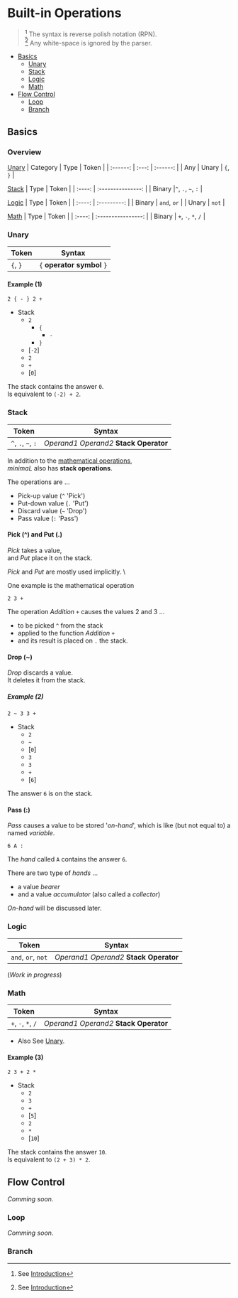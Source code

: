 # Built-in Operations

> [^1] The syntax is reverse polish notation (RPN). \
> [^2] Any white-space is ignored by the parser.

- [Basics](#basics)
  - [Unary](#unary)
  - [Stack](#stack)
  - [Logic](#logic)
  - [Math](#math)
- [Flow Control](#flow-control)
  - [Loop](#loop)
  - [Branch](#branch)

## Basics

### Overview

[Unary](#unary)
| Category | Type  | Token    |
| :------: | :---: | :------: |
| Any      | Unary | `{`, `}` |

[Stack](#stack)
| Type   | Token             |
| :----: | :---------------: |
| Binary |`^`, `.`, `~`, `:` |

[Logic](#logic)
| Type   | Token       |
| :----: | :---------: |
| Binary | `and`, `or` |
| Unary  | `not`       |

[Math](#math)
| Type   | Token              |
| :----: | :----------------: |
| Binary | `+`, `-`, `*`, `/` |

### Unary

| Token    | Syntax                      |
| -------- | :-------------------------: |
| `{`, `}` | `{` **operator symbol** `}` |

#### Example (1)

```minimaL
2 { - } 2 +
```

- Stack
  - `2`
    - `{`
      - `-`
    - `}`
  - [`-2`]
  - `2`
  - `+`
  - [`0`]

The stack contains the answer `0`. \
Is equivalent to ``(-2) + 2``.

### Stack

| Token              | Syntax                                   |
| :----------------: | :--------------------------------------: |
| `^`, `.`, `~`, `:` | _Operand1_ _Operand2_ **Stack Operator** |

In addition to the [mathematical operations](#math), \
_minimaL_ also has **stack operations**.

The operations are ...

- Pick-up value  (`^` 'Pick')
- Put-down value (`.` 'Put')
- Discard value  (`~` 'Drop')
- Pass value     (`:` 'Pass')

#### Pick (^) and Put (.)

_Pick_ takes a value, \
and _Put_ place it on the stack.

_Pick_ and _Put_ are mostly used implicitly. \

One example is the mathematical operation

```minimaL
2 3 +
```

The operation _Addition_ `+` causes the values 2 and 3 ...

- to be picked `^` from the stack
- applied to the function _Addition_ `+`
- and its result is placed on `.` the stack.

#### Drop (~)

_Drop_ discards a value. \
It deletes it from the stack.

##### Example (2)

```minimaL
2 ~ 3 3 +
```

- Stack
  - `2`
  - `~`
  - [`0`]
  - `3`
  - `3`
  - `+`
  - [`6`]

The answer `6` is on the stack.

#### Pass (:)

_Pass_ causes a value to be stored '_on-hand_', which is like (but not equal to) a named _variable_.

```minimaL
6 A :
```

The _hand_ called `A` contains the answer `6`.

There are two type of _hands_ ...

- a value _bearer_
- and a value _accumulator_ (also called a _collector_)

_On-hand_ will be discussed later.

### Logic

| Token              | Syntax                                   |
| :----------------: | :--------------------------------------: |
| `and`, `or`, `not` | _Operand1_ _Operand2_ **Stack Operator** |

(_Work in progress_)

### Math

| Token              | Syntax                                   |
| :----------------: | :--------------------------------------: |
| `+`, `-`, `*`, `/` | _Operand1_ _Operand2_ **Stack Operator** |

- Also See [Unary](#unary).

#### Example (3)

```minimaL
2 3 + 2 *
```

- Stack
  - `2`
  - `3`
  - `+`
  - [`5`]
  - `2`
  - `*`
  - [`10`]

The stack contains the answer `10`. \
Is equivalent to ``(2 + 3) * 2``.

## Flow Control

_Comming soon_.

### Loop

_Comming soon_.

### Branch

[^0]: See /
[^1]: See [Introduction](main.md)
[^2]: See [Introduction](main.md)
